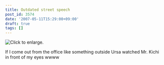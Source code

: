 ```yaml
---
title: Outdated street speech
post_id: 3574
date: '2007-05-11T15:29:00+09:00'
draft: true
tags: []
---
```


![Click to enlarge.](https://danmaq.com/image/mixi/2007/430428340_3_s.jpg)

If I come out from the office like something outside Ursa watched Mr. Kichi in front of my eyes wwww
